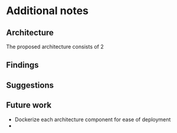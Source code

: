 # Additional notes


## Architecture

The proposed architecture consists of 2 

## Findings

## Suggestions

## Future work
- Dockerize each architecture component for ease of deployment
- 
